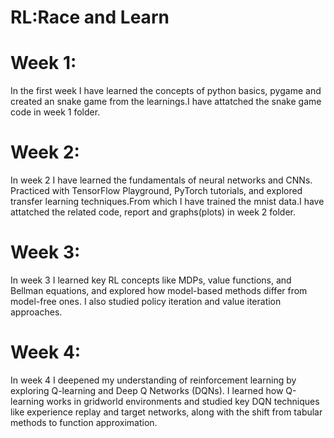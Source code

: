 # RL:Race and Learn

# Week 1:
In the first week I have learned the concepts of python basics, pygame and created an snake game from the learnings.I have attatched the snake game code in week 1 folder.

# Week 2:
In week 2 I have learned the fundamentals of neural networks and CNNs. Practiced with TensorFlow Playground, PyTorch tutorials, and explored transfer learning techniques.From which I have trained the mnist data.I have attatched the related code, report and graphs(plots) in week 2 folder.

# Week 3:
In week 3 I learned key RL concepts like MDPs, value functions, and Bellman equations, and explored how model-based methods differ from model-free ones. I also studied policy iteration and value iteration approaches.

# Week 4:
In week 4 I deepened my understanding of reinforcement learning by exploring Q-learning and Deep Q Networks (DQNs). I learned how Q-learning works in gridworld environments and studied key DQN techniques like experience replay and target networks, along with the shift from tabular methods to function approximation.
